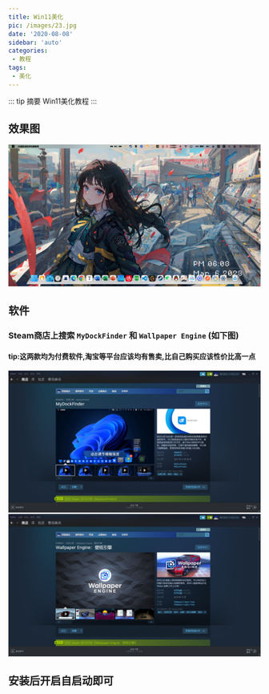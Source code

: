 ```yaml
---
title: Win11美化
pic: /images/23.jpg
date: '2020-08-08'
sidebar: 'auto'
categories:
 - 教程
tags: 
 - 美化
---
```


::: tip 摘要
Win11美化教程
:::

<!-- more -->
## 效果图
![](./assets/38.png)

## 软件 
### Steam商店上搜索 `MyDockFinder` 和 `Wallpaper Engine` (如下图)
#### tip:这两款均为付费软件,淘宝等平台应该均有售卖,比自己购买应该性价比高一点
![](./assets/39.png)
![](./assets/40.png)

## 安装后开启自启动即可

